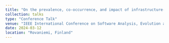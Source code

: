 ```yaml
---
title: "On the prevalence, co-occurrence, and impact of infrastructure-as-code smells"
collection: talks
type: "Conference Talk"
venue: "IEEE International Conference on Software Analysis, Evolution and Reengineering (SANER)"
date: 2024-03-12
location: "Rovaniemi, Finland"
---
```

